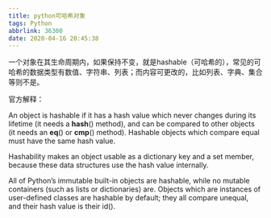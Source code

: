 ```yaml
---
title: python可哈希对象
tags: Python
abbrlink: 36300
date: 2020-04-16 20:45:38
---
```


一个对象在其生命周期内，如果保持不变，就是hashable（可哈希的），常见的可哈希的数据类型有数值、字符串、列表；而内容可更改的，比如列表、字典、集合等则不是。

<!-- more -->

官方解释：

An object is hashable if it has a hash value which never changes during its lifetime (it needs a __hash__() method), and can be compared to other objects (it needs an __eq__() or __cmp__() method). Hashable objects which compare equal must have the same hash value.

Hashability makes an object usable as a dictionary key and a set member, because these data structures use the hash value internally.

All of Python’s immutable built-in objects are hashable, while no mutable containers (such as lists or dictionaries) are. Objects which are instances of user-defined classes are hashable by default; they all compare unequal, and their hash value is their id().

